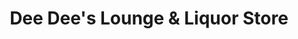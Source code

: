 ---
title: "Dee Dee's Lounge & Liquor Store"
url: /trenton/dee-dees-lounge-and-liquor-store/
shop: alcohol
---